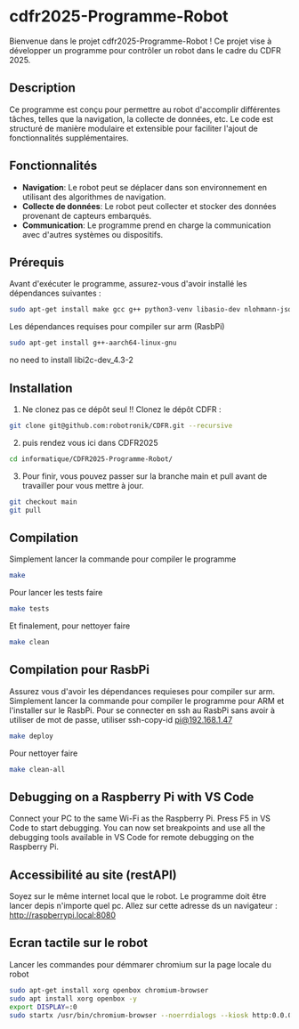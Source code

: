 # cdfr2025-Programme-Robot

Bienvenue dans le projet cdfr2025-Programme-Robot ! Ce projet vise à développer un programme pour contrôler un robot dans le cadre du CDFR 2025.

## Description

Ce programme est conçu pour permettre au robot d'accomplir différentes tâches, telles que la navigation, la collecte de données, etc. Le code est structuré de manière modulaire et extensible pour faciliter l'ajout de fonctionnalités supplémentaires.

## Fonctionnalités

- **Navigation**: Le robot peut se déplacer dans son environnement en utilisant des algorithmes de navigation.
- **Collecte de données**: Le robot peut collecter et stocker des données provenant de capteurs embarqués.
- **Communication**: Le programme prend en charge la communication avec d'autres systèmes ou dispositifs.

## Prérequis

Avant d'exécuter le programme, assurez-vous d'avoir installé les dépendances suivantes :

```bash
sudo apt-get install make gcc g++ python3-venv libasio-dev nlohmann-json3-dev
```

Les dépendances requises pour compiler sur arm (RasbPi)

```bash
sudo apt-get install g++-aarch64-linux-gnu
```
no need to install libi2c-dev_4.3-2

## Installation

1. Ne clonez pas ce dépôt seul !! Clonez le dépôt CDFR : 
```bash
git clone git@github.com:robotronik/CDFR.git --recursive
```
2. puis rendez vous ici dans CDFR2025

```bash
cd informatique/CDFR2025-Programme-Robot/ 
```
3. Pour finir, vous pouvez passer sur la branche main et pull avant de travailler pour vous mettre à jour.
```bash
git checkout main
git pull 
```

## Compilation

Simplement lancer la commande pour compiler le programme

```bash
make
```

Pour lancer les tests faire

```bash
make tests
```

Et finalement, pour nettoyer faire

```bash
make clean
```

## Compilation pour RasbPi

Assurez vous d'avoir les dépendances requieses pour compiler sur arm.
Simplement lancer la commande pour compiler le programme pour ARM et l'installer sur le RasbPi.
Pour se connecter en ssh au RasbPi sans avoir à utiliser de mot de passe, utiliser
ssh-copy-id pi@192.168.1.47

```bash
make deploy
```

Pour nettoyer faire

```bash
make clean-all
```


## Debugging on a Raspberry Pi with VS Code

Connect your PC to the same Wi-Fi as the Raspberry Pi.
Press F5 in VS Code to start debugging.
You can now set breakpoints and use all the debugging tools available in VS Code for remote debugging on the Raspberry Pi.

## Accessibilité au site (restAPI)

Soyez sur le même internet local que le robot.
Le programme doit être lancer depis n'importe quel pc.
Allez sur cette adresse ds un navigateur : http://raspberrypi.local:8080

## Ecran tactile sur le robot

Lancer les commandes pour démmarer chromium sur la page locale du robot
```bash
sudo apt-get install xorg openbox chromium-browser
sudo apt install xorg openbox -y
export DISPLAY=:0
sudo startx /usr/bin/chromium-browser --noerrdialogs --kiosk http:0.0.0.0:8080/robot --incognito --disable-extensions --no-sandbox
```
